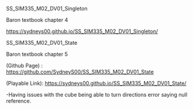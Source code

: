 
SS_SIM335_M02_DV01_Singleton

Baron textbook chapter 4 
 
https://sydneys00.github.io/SS_SIM335_M02_DV01_Singleton/

 
SS_SIM335_M02_DV01_State

Baron textbook chapter 5

(Github Page) : https://github.com/SydneyS00/SS_SIM335_M02_DV01_State

(Playable Link): https://sydneys00.github.io/SS_SIM335_M02_DV01_State/

-Having issues with the cube being able to turn directions error saying null reference. 

